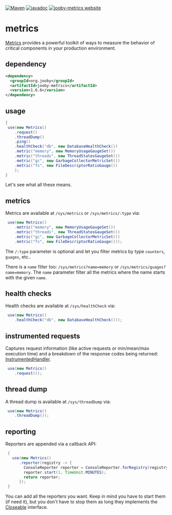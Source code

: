 [![Maven](https://img.shields.io/maven-metadata/v/http/central.maven.org/maven2/org/jooby/jooby-metrics/maven-metadata.xml.svg)](http://mvnrepository.com/artifact/org.jooby/jooby-metrics/1.6.6)
[![javadoc](https://javadoc.io/badge/org.jooby/jooby-metrics.svg)](https://javadoc.io/doc/org.jooby/jooby-metrics/1.6.6)
[![jooby-metrics website](https://img.shields.io/badge/jooby-metrics-brightgreen.svg)](http://jooby.org/doc/metrics)
# metrics

[Metrics](http://metrics.dropwizard.io) provides a powerful toolkit of ways to measure the behavior of critical components in your production environment.

## dependency

```xml
<dependency>
  <groupId>org.jooby</groupId>
  <artifactId>jooby-metrics</artifactId>
  <version>1.6.6</version>
</dependency>
```

## usage

```java
{
 use(new Metrics()
    .request()
    .threadDump()
    .ping()
    .healthCheck("db", new DatabaseHealthCheck())
    .metric("memory", new MemoryUsageGaugeSet())
    .metric("threads", new ThreadStatesGaugeSet())
    .metric("gc", new GarbageCollectorMetricSet())
    .metric("fs", new FileDescriptorRatioGauge())
    );
}
```

Let's see what all these means.

## metrics

Metrics are available at ```/sys/metrics``` or ```/sys/metrics/:type``` via:

```java
 use(new Metrics()
    .metric("memory", new MemoryUsageGaugeSet())
    .metric("threads", new ThreadStatesGaugeSet())
    .metric("gc", new GarbageCollectorMetricSet())
    .metric("fs", new FileDescriptorRatioGauge()));
```

The ```/:type``` parameter is optional and let you filter metrics by type ```counters```, ```guages```, etc..

There is a ```name``` filter too: ```/sys/metrics?name=memory``` or ```/sys/metrics/guages?name=memory```. The ```name``` parameter filter all the metrics where the name starts with the given ```name```.

## health checks

Health checks are available at ```/sys/healthCheck``` via:

```java
 use(new Metrics()
    .healthCheck("db", new DatabaseHealthCheck()));
```

## instrumented requests

Captures request information (like active requests or min/mean/max execution time) and a breakdown of the response codes being returned: [InstrumentedHandler](/apidocs/org/jooby/assets/InstrumentedHandler.html).

```java
 use(new Metrics()
    .request());
```

## thread dump

A thread dump is available at ```/sys/threadDump``` via:

```java
 use(new Metrics()
    .threadDump());
```

## reporting

Reporters are appended via a callback API:

```java
 {
   use(new Metrics()
      .reporter(registry -> {
        ConsoleReporter reporter = ConsoleReporter.forRegistry(registry).build();
        reporter.start(1, TimeUnit.MINUTES);
        return reporter;
      });
 }
```

You can add all the reporters you want. Keep in mind you have to start them (if need it), but you don't have to stop them as long they implements the [Closeable](/apidocs/org/jooby/assets/Closeable.html) interface.
